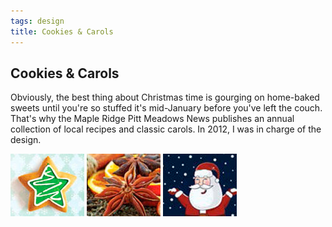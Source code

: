 ```yaml
---
tags: design
title: Cookies & Carols
---
```


<article>
<h1>Cookies & Carols</h1>
<p>Obviously, the best thing about Christmas time is gourging on home-baked sweets until you're so stuffed it's mid-January before you've left the couch. That's why the Maple Ridge Pitt Meadows News publishes an annual collection of local recipes and classic carols. In 2012, I was in charge of the design.</p>
<div class="galleryRow">
    <a href="images/Cookies&Carols1.jpg" class="fancybox" title="" rel="Cookies & Carols"><img src="images/Cookies&Carols1-thumb.jpg" width="118" height="100"></a>
    <a href="images/Cookies&Carols2.jpg" class="fancybox" title="" rel="Cookies & Carols"><img src="images/Cookies&Carols2-thumb.jpg" width="118" height="100"></a>
    <a href="images/Cookies&Carols3.jpg" class="fancybox" title="" rel="Cookies & Carols"><img src="images/Cookies&Carols3-thumb.jpg" width="118" height="100"></a>
</div>
</article>
<div class="clear"></div>
